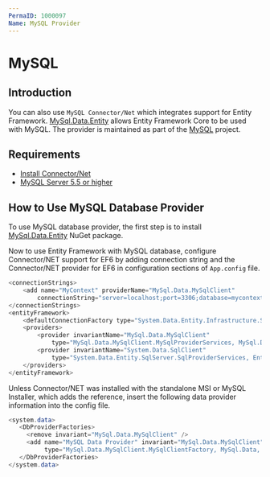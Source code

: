 ```yaml
---
PermaID: 1000097
Name: MySQL Provider
---
```


# MySQL

## Introduction

You can also use `MySQL Connector/Net` which integrates support for Entity Framework. [MySql.Data.Entity](https://www.nuget.org/packages/MySql.Data.Entity/7.0.7-m61) allows Entity Framework Core to be used with MySQL. The provider is maintained as part of the [MySQL](https://dev.mysql.com/) project. 

## Requirements

 - [Install Connector/Net](https://dev.mysql.com/doc/connector-net/en/connector-net-installation-windows.html)
 - [MySQL Server 5.5 or higher](https://dev.mysql.com/downloads/)

## How to Use MySQL Database Provider

To use MySQL database provider, the first step is to install [MySql.Data.Entity](https://www.nuget.org/packages/MySql.Data.Entity/7.0.7-m61) NuGet package.

Now to use Entity Framework with MySQL database, configure Connector/NET support for EF6 by adding connection string and the Connector/NET provider for EF6 in configuration sections of `App.config` file. 

```csharp
<connectionStrings>
    <add name="MyContext" providerName="MySql.Data.MySqlClient"
        connectionString="server=localhost;port=3306;database=mycontext;uid=root;password=********"/>
</connectionStrings>
<entityFramework>
    <defaultConnectionFactory type="System.Data.Entity.Infrastructure.SqlConnectionFactory, EntityFramework"/>
    <providers>
        <provider invariantName="MySql.Data.MySqlClient"
            type="MySql.Data.MySqlClient.MySqlProviderServices, MySql.Data.Entity.EF6"/>
        <provider invariantName="System.Data.SqlClient"
            type="System.Data.Entity.SqlServer.SqlProviderServices, EntityFramework.SqlServer"/>
    </providers>
</entityFramework>
```

Unless Connector/NET was installed with the standalone MSI or MySQL Installer, which adds the reference, insert the following data provider information into the config file.

```csharp
<system.data>
   <DbProviderFactories>
     <remove invariant="MySql.Data.MySqlClient" />
     <add name="MySQL Data Provider" invariant="MySql.Data.MySqlClient" description=".Net Framework Data Provider for MySQL" 
          type="MySql.Data.MySqlClient.MySqlClientFactory, MySql.Data, Version=8.0.10.0, Culture=neutral, PublicKeyToken=c5687fc88969c44d" />
   </DbProviderFactories>
</system.data>
```